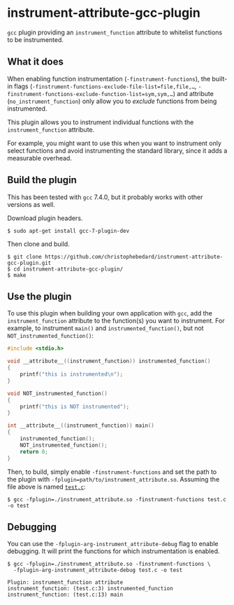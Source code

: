 # instrument-attribute-gcc-plugin

`gcc` plugin providing an `instrument_function` attribute to whitelist functions to be instrumented.

## What it does

When enabling function instrumentation (`-finstrument-functions`), the built-in flags (`-finstrument-functions-exclude-file-list=file,file,…`, `-finstrument-functions-exclude-function-list=sym,sym,…`) and attribute (`no_instrument_function`) only allow you to *exclude* functions from being instrumented.

This plugin allows you to instrument individual functions with the `instrument_function` attribute.

For example, you might want to use this when you want to instrument only select functions and avoid instrumenting the standard library, since it adds a measurable overhead.

## Build the plugin

This has been tested with `gcc` 7.4.0, but it probably works with other versions as well.

Download plugin headers.

```shell
$ sudo apt-get install gcc-7-plugin-dev
```

Then clone and build.

```shell
$ git clone https://github.com/christophebedard/instrument-attribute-gcc-plugin.git
$ cd instrument-attribute-gcc-plugin/
$ make
```

## Use the plugin

To use this plugin when building your own application with `gcc`, add the `instrument_function` attribute to the function(s) you want to instrument. For example, to instrument `main()` and `instrumented_function()`, but not `NOT_instrumented_function()`:

```c
#include <stdio.h>

void __attribute__((instrument_function)) instrumented_function()
{
    printf("this is instrumented\n");
}

void NOT_instrumented_function()
{
    printf("this is NOT instrumented");
}

int __attribute__((instrument_function)) main()
{
    instrumented_function();
    NOT_instrumented_function();
    return 0;
}
```

Then, to build, simply enable `-finstrument-functions` and set the path to the plugin with `-fplugin=path/to/instrument_attribute.so`. Assuming the file above is named [`test.c`](./test.c):

```shell
$ gcc -fplugin=./instrument_attribute.so -finstrument-functions test.c -o test
```

## Debugging

You can use the `-fplugin-arg-instrument_attribute-debug` flag to enable debugging. It will print the functions for which instrumentation is enabled.

```shell
$ gcc -fplugin=./instrument_attribute.so -finstrument-functions \
  -fplugin-arg-instrument_attribute-debug test.c -o test

Plugin: instrument_function attribute
instrument_function: (test.c:3) instrumented_function
instrument_function: (test.c:13) main
```
